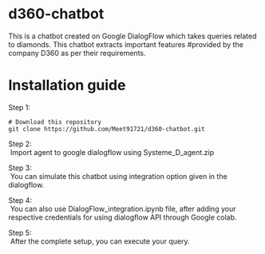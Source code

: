 # d360-chatbot

This is a chatbot created on Google DialogFlow which takes queries related to diamonds. This chatbot extracts important features #provided by the company D360 as per their requirements.

# Installation guide


Step 1:

    # Download this repository
    git clone https://github.com/Meet91721/d360-chatbot.git

Step 2:  
&nbsp;Import agent to google dialogflow using Systeme_D_agent.zip  

Step 3:  
&nbsp;You can simulate this chatbot using integration option given in the dialogflow.  

Step 4:  
&nbsp;You can also use DialogFlow_integration.ipynb file, after adding your respective credentials for using dialogflow API through Google colab.

Step 5:  
&nbsp;After the complete setup, you can execute your query.
